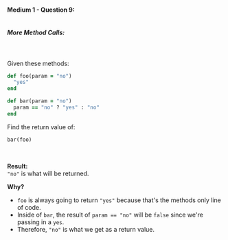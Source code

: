 #### Medium 1 - Question 9:<br><br>

##### More Method Calls:

<br>

Given these methods:
```ruby
def foo(param = "no")
  "yes"
end

def bar(param = "no")
  param == "no" ? "yes" : "no"
end
```

Find the return value of:
```ruby
bar(foo)
```

<br>

**Result:**<br>
`"no"` is what will be returned.

**Why?**
- `foo` is always going to return `"yes"` because that's the methods only line of code.
- Inside of `bar`, the result of `param == "no"` will be `false` since we're passing in a `yes`.
- Therefore, `"no"` is what we get as a return value.
